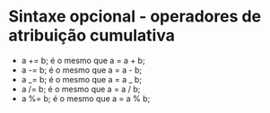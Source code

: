 # Sintaxe opcional - operadores de atribuição cumulativa

- a += b; é o mesmo que a = a + b;
- a -= b; é o mesmo que a = a - b;
- a _= b; é o mesmo que a = a _ b;
- a /= b; é o mesmo que a = a / b;
- a %= b; é o mesmo que a = a % b;
